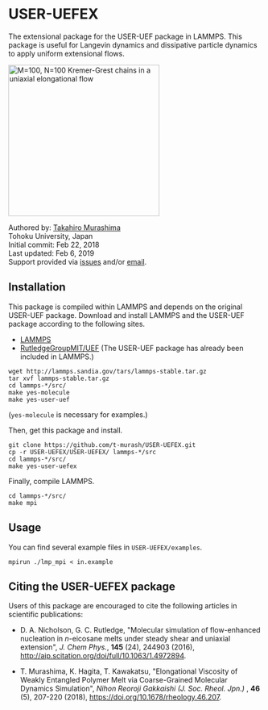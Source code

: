 # USER-UEFEX
The extensional package for the USER-UEF package in LAMMPS. This package is useful for Langevin dynamics and dissipative particle dynamics to apply uniform extensional flows.

<img src="https://github.com/t-murash/USER-UEFEX/blob/master/img/movie.gif" title="M=100, N=100 Kremer-Grest chains in a uniaxial elongational flow" width=300/>



Authored by:
[Takahiro Murashima](https://github.com/t-murash)<br>
Tohoku University, Japan<br>
Initial commit: Feb 22, 2018<br>
Last updated: Feb 6, 2019<br>
Support provided via [issues](https://github.com/t-murash/USER-UEFEX/issues) and/or [email](mailto:murasima@cmpt.phys.tohoku.ac.jp).

## Installation
This package is compiled within LAMMPS and depends on the original USER-UEF package.
Download and install LAMMPS and the USER-UEF package according to the following sites.
* [LAMMPS](https://lammps.sandia.gov/)
* [RutledgeGroupMIT/UEF](https://github.com/RutledgeGroupMIT/UEF)
(The USER-UEF package has already been included in LAMMPS.)

```
wget http://lammps.sandia.gov/tars/lammps-stable.tar.gz
tar xvf lammps-stable.tar.gz
cd lammps-*/src/
make yes-molecule
make yes-user-uef
```
(`yes-molecule` is necessary for examples.)

Then, get this package and install.

```
git clone https://github.com/t-murash/USER-UEFEX.git
cp -r USER-UEFEX/USER-UEFEX/ lammps-*/src
cd lammps-*/src/
make yes-user-uefex
```

Finally, compile LAMMPS.

```
cd lammps-*/src/
make mpi
```

## Usage
You can find several example files in `USER-UEFEX/examples`.
```
mpirun ./lmp_mpi < in.example
```

## Citing the USER-UEFEX package

Users of this package are encouraged to cite the following articles in scientific publications:

* D. A. Nicholson, G. C. Rutledge, "Molecular simulation of flow-enhanced nucleation in *n*-eicosane melts under steady shear and uniaxial extension", *J. Chem Phys.*, **145** (24), 244903 (2016), http://aip.scitation.org/doi/full/10.1063/1.4972894.

* T. Murashima, K. Hagita, T. Kawakatsu, "Elongational Viscosity of Weakly Entangled Polymer Melt via Coarse-Grained Molecular Dynamics Simulation", *Nihon Reoroji Gakkaishi (J. Soc. Rheol. Jpn.)* , **46** (5), 207-220 (2018), https://doi.org/10.1678/rheology.46.207.
